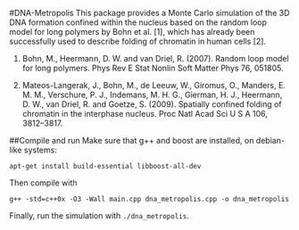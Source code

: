#DNA-Metropolis
This package provides a Monte Carlo simulation of the 3D DNA formation confined within the nucleus based on the random loop model for long polymers by Bohn et al. [1], which has already been successfully used to describe folding of chromatin in human cells [2].

1. Bohn, M., Heermann, D. W. and van Driel, R. (2007). Random loop model for long polymers. Phys Rev E Stat Nonlin Soft Matter Phys 76, 051805.

2. Mateos-Langerak, J., Bohn, M., de Leeuw, W., Giromus, O., Manders, E. M. M., Verschure, P. J., Indemans, M. H. G., Gierman, H. J., Heermann, D. W., van Driel, R. and Goetze, S. (2009). Spatially confined folding of chromatin in the interphase nucleus. Proc Natl Acad Sci U S A 106, 3812–3817.



##Compile and run
Make sure that g++ and boost are installed, on debian-like systems: 

```apt-get install build-essential libboost-all-dev```

Then compile with

```g++ -std=c++0x -O3 -Wall main.cpp dna_metropolis.cpp -o dna_metropolis```

Finally, run the simulation with `./dna_metropolis`.

